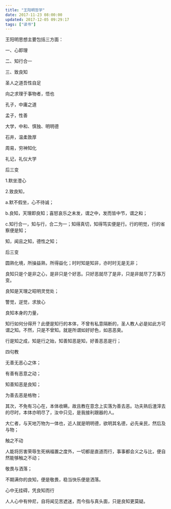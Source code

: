 ```yaml
---
title: "王阳明哲学"
date: 2017-11-23 08:00:00
updated: 2017-12-05 09:29:17
tags: ["读书"]
---
```

王阳明思想主要包括三方面：

一、心即理

二、知行合一

三、致良知

  

圣人之道吾性自足  

向之求理于事物者，悟也

孔子，中庸之道

孟子，性善

大学，中和、慎独、明明德

石井，温柔敦厚

周易，穷神知化

礼记，礼仪大学

  

后三变

1.默坐澄心

2.致良知，

a.默不假坐，心不待诚；

b.良知，天理即良知；喜怒哀乐之未发，谓之中，发而皆中节，谓之和；

c.知行合一，知与行，合二为一；知得真切，知得笃实便是行。行的明觉，行的省察便是知；

知，闻且之知，德性之知；

后三变

  

圆熟化境，所操益熟，所得益化；时时知是知非，亦时时无是无非；

  

良知只是个是非之心，是非只是个好恶。只好恶就尽了是非，只是非就尽了万事万变。

良知是天理之昭明灵觉处；

  

警觉，逆觉，求放心

良知本身的力量，

知行如何分得开？此便是知行的本体，不曾有私意隔断的，圣人教人必是如此方可谓之知。不然，只是不曾知。就是所谓如好好色，如恶恶臭。

行是知之成，知是行之始，知善知恶是知，好善恶恶是行；

  

四句教

无善无恶心之体；

有善有恶意之动；

知善知恶是良知；

为善去恶是格物；

  

其次，不免有习心在，本体收瞒，故且教在意念上实落为善去恶。功夫熟后渣滓去的尽时，本体亦明尽了，汝中只见，是我接利跟器的人。

大仁者，与天地万物为一体也，近人就是明明德，欲明其名德，必先亲民，然后及与物；

触之不动

人能将厉害荣辱生死祸福置之度外，一切都是直道而行，事事都会义之与比，便自然能够触之不动；

敬畏与洒落；

不期满你的良知，便是敬畏，稳当快乐便是洒落。

心中无挂碍，凭良知而行

人人心中有仲尼，自将闻见苦遮迷，而今指与真头面，只是良知更莫疑。

  

